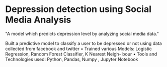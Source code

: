 # Depression detection using Social Media Analysis
"A model which predicts depression level by analyzing social media data."

Built a predictive model to classify a user to be depressed or not using data collected from facebook and twitter
• Trained various Models: Logistic Regression, Random Forest Classifier, K Nearest Neigh- bour
• Tools and Technologies used: Python, Pandas, Numpy , Jupyter Notebook
